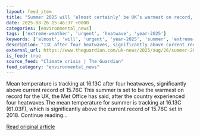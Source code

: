 ```yaml
---
layout: feed_item
title: "Summer 2025 will ‘almost certainly’ be UK’s warmest on record, Met Office says"
date: 2025-08-26 15:46:37 +0000
categories: [environmental_news]
tags: ['extreme-weather', 'urgent', 'heatwave', 'year-2025']
keywords: ['almost', 'will', 'urgent', 'year-2025', 'summer', 'extreme-weather', 'heatwave']
description: "13C after four heatwaves, significantly above current record of 15"
external_url: https://www.theguardian.com/uk-news/2025/aug/26/summer-2025-almost-certainly-uk-warmest-record-met-office
is_feed: true
source_feed: "Climate crisis | The Guardian"
feed_category: "environmental_news"
---
```


Mean temperature is tracking at 16.13C after four heatwaves, significantly above current record of 15.76C This summer is set to be the warmest on record for the UK, the Met Office has said, after the country experienced four heatwaves.The mean temperature for summer is tracking at 16.13C (61.03F), which is significantly above the current record of 15.76C set in 2018. Continue reading...

[Read original article](https://www.theguardian.com/uk-news/2025/aug/26/summer-2025-almost-certainly-uk-warmest-record-met-office)
